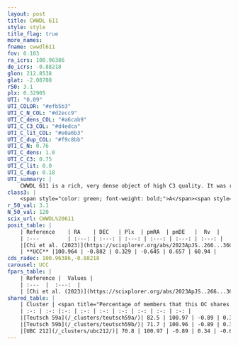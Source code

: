 ```yaml
---
layout: post
title: CWWDL 611
style: style
title_flag: true
more_names: 
fname: cwwdl611
fov: 0.103
ra_icrs: 100.96386
de_icrs: -0.88218
glon: 212.8538
glat: -2.08708
r50: 3.1
plx: 0.32905
UTI: "0.09"
UTI_COLOR: "#efb5b3"
UTI_C_N_COL: "#d2ecc9"
UTI_C_dens_COL: "#a6cab9"
UTI_C_C3_COL: "#d4edca"
UTI_C_lit_COL: "#e0a6b3"
UTI_C_dup_COL: "#f9c8bb"
UTI_C_N: 0.76
UTI_C_dens: 1.0
UTI_C_C3: 0.75
UTI_C_lit: 0.0
UTI_C_dup: 0.18
UTI_summary: |
    CWWDL 611 is a rich, very dense object of high C3 quality. It was recently reported in the literature.<br><br><span style="color: #99180f; font-weight: bold;">Warning: </span>This is likely a duplicate object, which shares a large percentage of members with at least one previously reported entry.
class3: |
    <span style="color: green; font-weight: bold;">A</span><span style="color: #FFC300; font-weight: bold;">B</span>
r_50_val: 3.1
N_50_val: 120
scix_url: CWWDL%20611
posit_table: |
    | Reference    | RA    | DEC   | Plx  | pmRA  | pmDE   |  Rv  |
    | :---         | :---: | :---: | :---: | :---: | :---: | :---: |
    |[Chi et al. (2023)](https://scixplorer.org/abs/2023ApJS..266...36C) | 100.963 | -0.87 | 0.317 | -0.635 | 0.584 | 64.175 |
    | **UCC** |100.964 | -0.882 | 0.329 | -0.645 | 0.657 | 60.94 | 
cds_radec: 100.96386,-0.88218
carousel: UCC
fpars_table: |
    | Reference |  Values |
    | :---  |  :---:  |
    | [Chi et al. (2023)](https://scixplorer.org/abs/2023ApJS..266...36C) | `logAge=7.82, Z=0.44` |
shared_table: |
    | Cluster | <span title="Percentage of members that this OC shares with the ones listed">%</span>   | RA   | DEC   | Plx   | pmRA  | pmDE  | Rv | UTI |
    | :-: | :-: |:-: | :-: | :-: | :-: | :-: | :-: | :-: |
    |[Teutsch 59a](/_clusters/teutsch59a/)| 82.5 | 100.97 | -0.89 | 0.34 | -0.65 | 0.67 | 60.94 |0.1 |
    |[Teutsch 59b](/_clusters/teutsch59b/)| 71.7 | 100.96 | -0.89 | 0.34 | -0.65 | 0.67 | 60.94 |0.59 |
    |[UBC 212](/_clusters/ubc212/)| 70.8 | 100.97 | -0.89 | 0.34 | -0.65 | 0.67 | 64.63 |0.01 |
---
```

